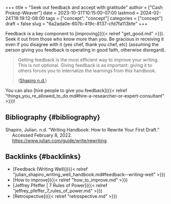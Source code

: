 +++
title = "Seek out feedback and accept with gratitude"
author = ["Cash Prokop-Weaver"]
date = 2023-10-31T10:15:00-07:00
lastmod = 2024-02-24T18:19:12-08:00
tags = ["concept", "concept"]
categories = ["concept"]
draft = false
slug = "6a2ada0e-607b-419c-8137-cfd7fa113bfe"
+++

Feedback is a key component to [improving]({{< relref "get_good.md" >}}). Seek it out from those who know more than you. Be gracious in receiving it even if you disagree with it (yes chef, thank you chef, etc) (assuming the person giving you feedback is operating in good faith, otherwise disregard).

> Getting feedback is the most efficient way to improve your writing. This is not optional. Giving feedback is as important: giving it to others forces you to internalize the learnings from this handbook.
>
> (<a href="#citeproc_bib_item_1">Shapiro n.d.</a>)

You can also [hire people to give you feedback]({{< relref "things_you_re_allowed_to_do.md#hire-a-researcher-or-expert-consultant" >}})!


## Bibliography {#bibliography}

<style>.csl-entry{text-indent: -1.5em; margin-left: 1.5em;}</style><div class="csl-bib-body">
  <div class="csl-entry"><a id="citeproc_bib_item_1"></a>Shapiro, Julian. n.d. “Writing Handbook: How to Rewrite Your First Draft.” Accessed February 8, 2022. <a href="https://www.julian.com/guide/write/rewriting">https://www.julian.com/guide/write/rewriting</a>.</div>
</div>


## Backlinks {#backlinks}

-   [Feedback (Writing Well)]({{< relref "julian_shapiro_writing_well_handbook.md#feedback--writing-well" >}})
-   [How to improve]({{< relref "how_to_improve.md" >}})
-   [Jeffrey Pfeffer | 7 Rules of Power]({{< relref "jeffrey_pfeffer_7_rules_of_power.md" >}})
-   [Retrospective]({{< relref "retrospective.md" >}})
